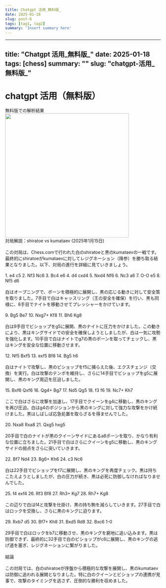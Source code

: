 ```yaml
---
title: Chatgpt 活用_無料版_
date: 2025-01-18
slug: post-6
tags: [tag1, tag2]
summary: 'Insert summary here'
---
```


---
title: "Chatgpt 活用_無料版_"
date: 2025-01-18
tags: [chess]
summary: ""
slug: "chatgpt-活用_無料版_"
---

# chatgpt 活用（無料版）

<div><div>無料版での解析結果</div><div>
  <a href="https://blogger.googleusercontent.com/img/a/AVvXsEj16quJ2TbeSdannnUkmEwDCEzuRp74C83k_sUfhif7lxZQJ9F91NzPnfW5U9ieninIGOm20EE5_YP-t52tRoLIEnVcmcTpRocgUgjHyE6ypJXZiRC-xXQtlCcy-LiU_geqySz9ycbh_dsa8ANfvtDPNQW3r4g1FOXtxujk2BmEbfuE-mw5uAdqfjjKuZw">
    </a><img border="0" src="https://blogger.googleusercontent.com/img/a/AVvXsEj16quJ2TbeSdannnUkmEwDCEzuRp74C83k_sUfhif7lxZQJ9F91NzPnfW5U9ieninIGOm20EE5_YP-t52tRoLIEnVcmcTpRocgUgjHyE6ypJXZiRC-xXQtlCcy-LiU_geqySz9ycbh_dsa8ANfvtDPNQW3r4g1FOXtxujk2BmEbfuE-mw5uAdqfjjKuZw" width="400"><a href="https://blogger.googleusercontent.com/img/a/AVvXsEj16quJ2TbeSdannnUkmEwDCEzuRp74C83k_sUfhif7lxZQJ9F91NzPnfW5U9ieninIGOm20EE5_YP-t52tRoLIEnVcmcTpRocgUgjHyE6ypJXZiRC-xXQtlCcy-LiU_geqySz9ycbh_dsa8ANfvtDPNQW3r4g1FOXtxujk2BmEbfuE-mw5uAdqfjjKuZw">
  </a>
</div>対局解説：shiratoe vs kumataev (2025年1月15日)</div><div><br></div><div>この対局は、Chess.comで行われた白のshiratoeと黒のkumataevの一戦です。最終的にshiratoeがkumataevに対してレジグネーション（降参）を勝ち取る結果となりました。以下、対局の進行を詳細に見ていきましょう。</div><div><br></div><div>1. e4 c5 2. Nf3 Nc6 3. Bc4 e6 4. d4 cxd4 5. Nxd4 Nf6 6. Nc3 a6 7. O-O e5 8. Nf5 d6</div><div><br></div><div>白はオープニングで、ポーンを積極的に展開し、黒の応じる動きに対して安全策を取りました。7手目で白はキャッスリング（王の安全を確保）を行い、黒も同様に、8手目でナイトを移動させてプレッシャーをかけています。</div><div><br></div><div>9. Bg5 Be7 10. Nxg7+ Kf8 11. Bh6 Kg8</div><div><br></div><div>白は9手目でビショップをg5に展開、黒のナイトに圧力をかけました。この動きにより、黒はキングサイドでの安全を確保しようとしましたが、白は一気に攻勢を強化します。10手目で白はナイトでg7の黒のポーンを取ってチェックし、黒はキングを安全な位置に移動させます。</div><div><br></div><div>12. Nf5 Bxf5 13. exf5 Bf8 14. Bg5 h6</div><div><br></div><div>白はナイトで攻撃し、黒のビショップをf5に捕らえた後、エクスチェンジ（交換）を実行。白は攻撃のテンポを維持し、さらに14手目でビショップをg5に展開し、黒のキング周辺を圧迫しました。</div><div><br></div><div>15. Bxf6 Qxf6 16. Qg4+ Bg7 17. Nd5 Qg5 18. f3 f6 19. Nc7+ Kh7</div><div><br></div><div>ここで白はさらに攻撃を加速し、17手目でクイーンをg4に移動し、黒のキングを再び圧迫。白はg4のポジションから黒のキングに対して強力な攻撃をかけ続けました。黒はしばしば応急処置を取らざるを得ませんでした。</div><div><br></div><div>20. Nxa8 Rxa8 21. Qxg5 hxg5</div><div><br></div><div>20手目で白のナイトが黒のクイーンサイドにあるa8ポーンを取り、かなり有利な位置に立ちました。21手目で白はさらにクイーンをg5に移動し、黒のキングサイドの弱点をさらに突いていきます。</div><div><br></div><div>22. Bf7 Nd4 23. Bg6+ Kh6 24. c3 Nc6</div><div><br></div><div>白は22手目でビショップをf7に展開し、黒のキングを再度チェック。黒は持ちこたえようとしましたが、白の圧力が続き、黒は必死に防御しなければなりませんでした。</div><div><br></div><div>25. f4 exf4 26. Rf3 Bf8 27. Rh3+ Kg7 28. Rh7+ Kg8</div><div><br></div><div>この辺りで白はf4と攻撃を仕掛け、黒の持ち駒を減らしていきます。27手目で白はロックを交換し、さらに黒のキングに迫ります。</div><div><br></div><div>29. Rxb7 d5 30. Bf7+ Kh8 31. Bxd5 Rd8 32. Bxc6 1-0</div><div><br></div><div>29手目で白はロックをb7に移動させ、黒のキングを窮地に追い込みます。黒は防御できず、最終的に32手目で白のビショップがc6に展開し、黒のキングの逃げ道を塞ぎ、レジグネーションに繋がりました。</div><div><br></div><div>結論</div><div><br></div><div>この対局では、白のshiratoeが序盤から積極的な攻撃を展開し、黒のkumataevは防御に追われる展開となりました。特に白のクイーンとビショップの連携が見事で、攻撃のタイミングを逃さず、圧倒的な勝利を収めました。</div><div><br></div>
